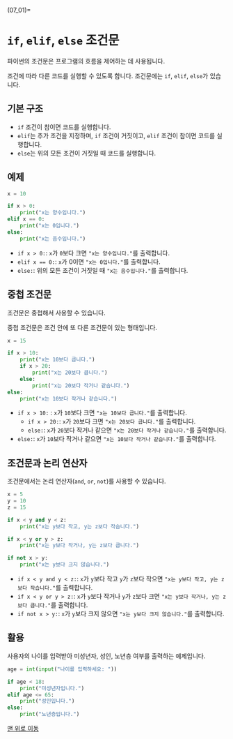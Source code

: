 (07_01)=
# `if`, `elif`, `else` 조건문

파이썬의 조건문은 프로그램의 흐름을 제어하는 데 사용됩니다.

조건에 따라 다른 코드를 실행할 수 있도록 합니다. 조건문에는 `if`, `elif`, `else`가 있습니다.

## 기본 구조

- `if` 조건이 참이면 코드를 실행합니다.
- `elif`는 추가 조건을 지정하며, `if` 조건이 거짓이고, `elif` 조건이 참이면 코드를 실행합니다.
- `else`는 위의 모든 조건이 거짓일 때 코드를 실행합니다.

## 예제

```python
x = 10

if x > 0:
    print("x는 양수입니다.")
elif x == 0:
    print("x는 0입니다.")
else:
    print("x는 음수입니다.")
```

- `if x > 0:`: `x`가 `0`보다 크면 `"x는 양수입니다."`를 출력합니다.
- `elif x == 0:`: `x`가 0이면 `"x는 0입니다."`를 출력합니다.
- `else:`: 위의 모든 조건이 거짓일 때 `"x는 음수입니다."`를 출력합니다.

## 중첩 조건문

조건문은 중첩해서 사용할 수 있습니다.

중첩 조건문은 조건 안에 또 다른 조건문이 있는 형태입니다.

```python
x = 15

if x > 10:
    print("x는 10보다 큽니다.")
    if x > 20:
        print("x는 20보다 큽니다.")
    else:
        print("x는 20보다 작거나 같습니다.")
else:
    print("x는 10보다 작거나 같습니다.")
```

- `if x > 10:` : `x`가 `10`보다 크면 `"x는 10보다 큽니다."`를 출력합니다.
    - `if x > 20:`: `x`가 `20`보다 크면 `"x는 20보다 큽니다."`를 출력합니다.
    - `else:`: `x`가 `20`보다 작거나 같으면 `"x는 20보다 작거나 같습니다."`를 출력합니다.
- `else:`: `x`가 `10`보다 작거나 같으면 `"x는 10보다 작거나 같습니다."`를 출력합니다.

## 조건문과 논리 연산자

조건문에서는 논리 연산자(`and`, `or`, `not`)를 사용할 수 있습니다.

```python
x = 5
y = 10
z = 15

if x < y and y < z:
    print("x는 y보다 작고, y는 z보다 작습니다.")

if x < y or y > z:
    print("x는 y보다 작거나, y는 z보다 큽니다.")

if not x > y:
    print("x는 y보다 크지 않습니다.")
```

- `if x < y and y < z:`: `x`가 `y`보다 작고 `y`가 `z`보다 작으면 `"x는 y보다 작고, y는 z보다 작습니다."`를 출력합니다.
- `if x < y or y > z:`: `x`가 `y`보다 작거나 `y`가 `z`보다 크면 `"x는 y보다 작거나, y는 z보다 큽니다."`를 출력합니다.
- `if not x > y:`: `x`가 `y`보다 크지 않으면 `"x는 y보다 크지 않습니다."`를 출력합니다.

## 활용

사용자의 나이를 입력받아 미성년자, 성인, 노년층 여부를 출력하는 예제입니다.

```python
age = int(input("나이를 입력하세요: "))

if age < 18:
    print("미성년자입니다.")
elif age <= 65:
    print("성인입니다.")
else:
    print("노년층입니다.")
```

[맨 위로 이동](07_01)
